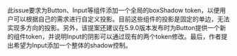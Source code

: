 此issue要求为Button、Input等组件添加一个全局的boxShadow token，以便用户可以根据自己的需求进行自定义投影。目前这些组件的投影是固定的单边，无法实现多方向的投影。另外，该提案还建议在5.9.0版本发布时为Button提供一个新的组件token，并说明Input的阴影可以通过现有的两个token修改。最后，作者提出希望为Input添加一个整体的shadow控制。
